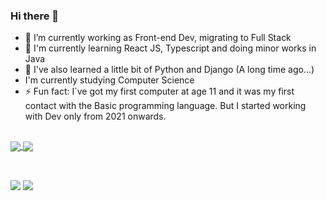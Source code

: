### Hi there 👋

<!--
**ricardroberg/ricardroberg** is a ✨ _special_ ✨ repository because its `README.md` (this file) appears on your GitHub profile.

Here are some ideas to get you started:
-->
- 🔭 I’m currently working as Front-end Dev, migrating to Full Stack
- 🌱 I'm currently learning React JS, Typescript and doing minor works in Java
- 👯 I've also learned a little bit of Python and Django (A long time ago...)
- I'm currently studying Computer Science
- ⚡ Fun fact: I´ve got my first computer at age 11 and it was my first contact with the Basic programming language. But I started working with Dev only from 2021 onwards.

##

<a href="https://github.com/anuraghazra/github-readme-stats">
  <img align="center" src="https://github-readme-stats.vercel.app/api?username=anuraghazra&show_icons=true&theme=transparent" />
</a>
<a href="https://github.com/anuraghazra/convoychat">
  <img align="center" src="https://github-readme-stats.vercel.app/api/top-langs/?username=anuraghazra)](https://github.com/anuraghazra/github-readme-stats" />
</a>
<!--
![Anurag's GitHub stats](https://github-readme-stats.vercel.app/api?username=anuraghazra&show_icons=true&theme=transparent)

[![Top Langs](https://github-readme-stats.vercel.app/api/top-langs/?username=anuraghazra)](https://github.com/anuraghazra/github-readme-stats)
-->

<div style="display: inline_block"><br>
  <img align="center" alt="Ricard-Js" height="30" width="40" src="https://raw.githubusercontent.com/devicons/devicon/master/icons/javascript/javascript-plain.svg">
  <img align="center" alt="Ricard-Ts" height="30" width="40" src="https://raw.githubusercontent.com/devicons/devicon/master/icons/typescript/typescript-plain.svg">
  <img align="center" alt="Ricard-React" height="30" width="40" src="https://raw.githubusercontent.com/devicons/devicon/master/icons/react/react-original.svg">
  <img align="center" alt="Ricard-HTML" height="30" width="40" src="https://raw.githubusercontent.com/devicons/devicon/master/icons/html5/html5-original.svg">
  <img align="center" alt="Ricard-CSS" height="30" width="40" src="https://raw.githubusercontent.com/devicons/devicon/master/icons/css3/css3-original.svg">
  <img align="center" alt="Ricard-Python" height="30" width="40" src="https://raw.githubusercontent.com/devicons/devicon/master/icons/python/python-original.svg">
<!--
  <img align="right" alt="Rafa-pic" height="150" style="border-radius:50px;" src="https://media.discordapp.net/attachments/639956127056134178/890373478988013628/Publicacoes_Instagram_1_1.png?width=676&height=676">
</div>
-->

 ##

<br/>
<div>
<a href="https://discord.com/channels/@me/1079000872568225893" target="_blank"><img src="https://img.shields.io/badge/Discord-7289DA?style=for-the-badge&logo=discord&logoColor=white" target="_blank"></a> 
<a href="https://www.unforged.dev/" target="_blank"><img src="https://img.shields.io/badge/Unforged.dev-%230077B5?style=for-the-badge&logoColor=white" target="_blank"></a> 
</div>

